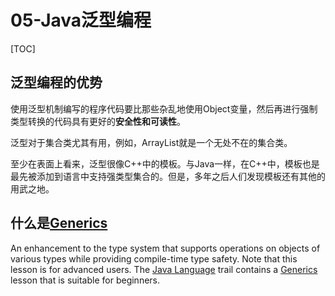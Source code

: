 # 05-Java泛型编程

[TOC]

## 泛型编程的优势

使用泛型机制编写的程序代码要比那些杂乱地使用Object变量，然后再进行强制类型转换的代码具有更好的**安全性和可读性**。

泛型对于集合类尤其有用，例如，ArrayList就是一个无处不在的集合类。

至少在表面上看来，泛型很像C++中的模板。与Java一样，在C++中，模板也是最先被添加到语言中支持强类型集合的。但是，多年之后人们发现模板还有其他的用武之地。

## 什么是[Generics](extra/generics/index.html) 

An enhancement to the type system that supports operations on objects of various types while providing compile-time type safety. Note that this lesson is for advanced users. The [Java Language](java/index.html) trail contains a [Generics](java/generics/index.html) lesson that is suitable for beginners.
